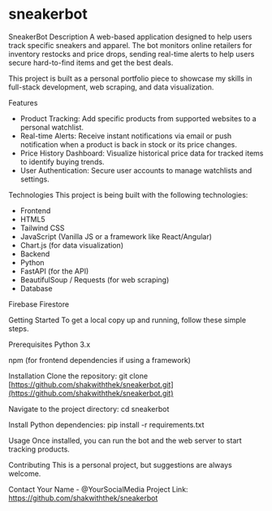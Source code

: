# sneakerbot
SneakerBot
Description
A web-based application designed to help users track specific sneakers and apparel. The bot monitors online retailers for inventory restocks and price drops, sending real-time alerts to help users secure hard-to-find items and get the best deals.

This project is built as a personal portfolio piece to showcase my skills in full-stack development, web scraping, and data visualization.

Features
- Product Tracking: Add specific products from supported websites to a personal watchlist.
- Real-time Alerts: Receive instant notifications via email or push notification when a product is back in stock or its price changes.
- Price History Dashboard: Visualize historical price data for tracked items to identify buying trends.
- User Authentication: Secure user accounts to manage watchlists and settings.

Technologies
This project is being built with the following technologies:

- Frontend
- HTML5
- Tailwind CSS
- JavaScript (Vanilla JS or a framework like React/Angular)
- Chart.js (for data visualization)
- Backend
- Python
- FastAPI (for the API)
- BeautifulSoup / Requests (for web scraping)
- Database

Firebase Firestore

Getting Started
To get a local copy up and running, follow these simple steps.

Prerequisites
Python 3.x

npm (for frontend dependencies if using a framework)

Installation
Clone the repository:
git clone [https://github.com/shakwiththek/sneakerbot.git](https://github.com/shakwiththek/sneakerbot.git)

Navigate to the project directory:
cd sneakerbot

Install Python dependencies:
pip install -r requirements.txt

Usage
Once installed, you can run the bot and the web server to start tracking products.

Contributing
This is a personal project, but suggestions are always welcome.

Contact
Your Name - @YourSocialMedia
Project Link: https://github.com/shakwiththek/sneakerbot
